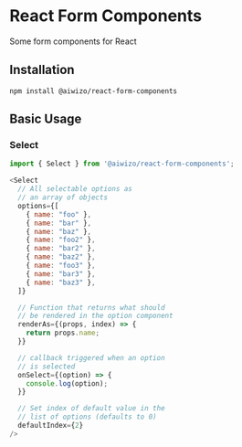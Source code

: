 # React Form Components

Some form components for React

## Installation

```
npm install @aiwizo/react-form-components
```

## Basic Usage

### Select

```JavaScript
import { Select } from '@aiwizo/react-form-components';

<Select
  // All selectable options as
  // an array of objects
  options={[
    { name: "foo" },
    { name: "bar" },
    { name: "baz" },
    { name: "foo2" },
    { name: "bar2" },
    { name: "baz2" },
    { name: "foo3" },
    { name: "bar3" },
    { name: "baz3" },
  ]}

  // Function that returns what should
  // be rendered in the option component
  renderAs={(props, index) => {
    return props.name;
  }}

  // callback triggered when an option
  // is selected
  onSelect={(option) => {
    console.log(option);
  }}

  // Set index of default value in the
  // list of options (defaults to 0)
  defaultIndex={2}
/>
```
